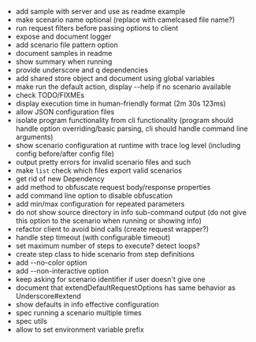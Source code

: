 * add sample with server and use as readme example
* make scenario name optional (replace with camelcased file name?)
* run request filters before passing options to client
* expose and document logger
* add scenario file pattern option
* document samples in readme
* show summary when running
* provide underscore and q dependencies
* add shared store object and document using global variables
* make run the default action, display --help if no scenario available
* check TODO/FIXMEs
* display execution time in human-friendly format (2m 30s 123ms)
* allow JSON configuration files
* isolate program functionality from cli functionality (program should handle option overriding/basic parsing, cli should handle command line arguments)
* show scenario configuration at runtime with trace log level (including config before/after config file)
* output pretty errors for invalid scenario files and such
* make `list` check which files export valid scenarios
* get rid of new Dependency
* add method to obfuscate request body/response properties
* add command line option to disable obfuscation
* add min/max configuration for repeated parameters
* do not show source directory in info sub-command output (do not give this option to the scenario when running or showing info)
* refactor client to avoid bind calls (create request wrapper?)
* handle step timeout (with configurable timeout)
* set maximum number of steps to execute? detect loops?
* create step class to hide scenario from step definitions
* add --no-color option
* add --non-interactive option
* keep asking for scenario identifier if user doesn't give one
* document that extendDefaultRequestOptions has same behavior as Underscore#extend
* show defaults in info effective configuration
* spec running a scenario multiple times
* spec utils
* allow to set environment variable prefix
